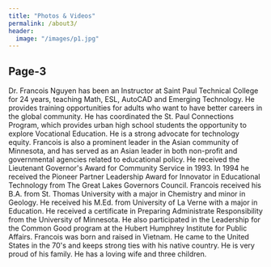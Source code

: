 ```yaml
---
title: "Photos & Videos"
permalink: /about3/
header:
  image: "/images/p1.jpg"
---
```

## Page-3
Dr. Francois Nguyen has been an Instructor at Saint Paul Technical College for 24 years, teaching Math, ESL, AutoCAD and Emerging Technology. He provides training opportunities for adults who want to have better careers in the global community. He has coordinated the St. Paul Connections Program, which provides urban high school students the opportunity to explore Vocational Education. He is a strong advocate for technology equity. Francois is also a prominent leader in the Asian community of Minnesota, and has served as an Asian leader in both non-profit and governmental agencies related to educational policy. He received the Lieutenant Governor's Award for Community Service in 1993. 
In 1994 he received the Pioneer Partner Leadership Award for Innovator in Educational Technology from The Great Lakes Governors Council. 
Francois received his B.A. from St. Thomas University with a major in Chemistry and minor in Geology. He received his M.Ed. from University of La Verne with a major in Education. He received a certificate in Preparing Administrate Responsibility from the University of Minnesota. He also participated in the Leadership for the Common Good program at the Hubert Humphrey Institute for Public Affairs. 
Francois was born and raised in Vietnam. He came to the United States in the 70's and keeps strong ties with his native country. He is very proud of his family. He has a loving wife and three children.
